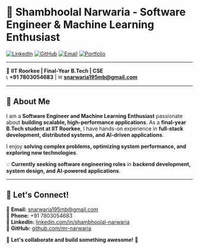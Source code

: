 # 👋 Shambhoolal Narwaria - Software Engineer & Machine Learning Enthusiast  

[![LinkedIn](https://img.shields.io/badge/LinkedIn-Connect-blue?logo=linkedin)](https://www.linkedin.com/in/shambhoolal-narwaria/) [![GitHub](https://img.shields.io/badge/GitHub-View%20Profile-black?logo=github)](https://github.com/mr-narwaria) [![Email](https://img.shields.io/badge/Email-Contact-red?logo=gmail)](mailto:snarwaria195mb@gmail.com)  [![Portfolio](https://img.shields.io/badge/Portfolio-Visit-green?logo=vercel)](https://mr-narwaria.github.io/portfolio/)  

---

📍 **IIT Roorkee | Final-Year B.Tech | CSE**  
📞 **+91 7803054683** | ✉ **snarwaria195mb@gmail.com**  

---

## 🚀 About Me  
I am a **Software Engineer and Machine Learning Enthusiast** passionate about **building scalable, high-performance applications**. As a **final-year B.Tech student at IIT Roorkee**, I have hands-on experience in **full-stack development, distributed systems, and AI-driven applications**.  

I enjoy **solving complex problems, optimizing system performance, and exploring new technologies**.  

💡 **Currently seeking software engineering roles** in **backend development, system design, and AI-powered applications**.  

---

## 🤝 Let's Connect!  

📩 **Email:** snarwaria195mb@gmail.com  
📱 **Phone:** +91 7803054683  
🔗 **LinkedIn:** [linkedin.com/in/shambhoolal-narwaria](https://linkedin.com/in/shambhoolal-narwaria)  
🐙 **GitHub:** [github.com/mr-narwaria](https://github.com/mr-narwaria)  

💬 **Let's collaborate and build something awesome!** 🚀  
